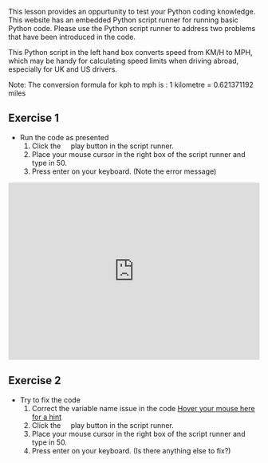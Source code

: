 This lesson provides an oppurtunity to test your Python coding knowledge. This website has an embedded Python script runner for running basic Python code. Please use the Python script runner to address two problems that have been introduced in the code.

This Python script in the left hand box converts speed from KM/H to MPH, which may be handy for calculating speed limits when driving abroad, especially for UK and US drivers. 

Note: The conversion formula for kph to mph is : 1 kilometre = 0.621371192 miles

## Exercise 1
* Run the code as presented
  1. Click the <img src="https://res.cloudinary.com/css-tricks/image/upload/c_scale,w_168,f_auto,q_auto/v1507227463/play-pause-in-css_5_eqomuf.png" width="12" height="12" /> play button in the script runner.
  2. Place your mouse cursor in the right box of the script runner and type in 50.
  3. Press enter on your keyboard. (Note the error message)

<iframe src="https://trinket.io/embed/python/25cab9d5db" width="100%" height="356" frameborder="0" marginwidth="0" marginheight="0" allowfullscreen></iframe>

## Exercise 2
* Try to fix the code
  1. Correct the variable name issue in the code [Hover your mouse here for a hint](HINT "The variable milesperhour is missing an h in line 3")
  2. Click the <img src="https://res.cloudinary.com/css-tricks/image/upload/c_scale,w_168,f_auto,q_auto/v1507227463/play-pause-in-css_5_eqomuf.png" width="12" height="12" /> play button in the script runner.
  2. Place your mouse cursor in the right box of the script runner and type in 50.
  3. Press enter on your keyboard. (Is there anything else to fix?)


